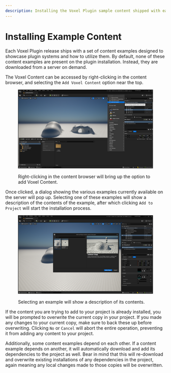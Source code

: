 ```yaml
---
description: Installing the Voxel Plugin sample content shipped with each release.
---
```


# Installing Example Content

Each Voxel Plugin release ships with a set of content examples designed to showcase plugin systems and how to utilize them. By default, none of these content examples are present on the plugin installation. Instead, they are downloaded from a server on demand.

&#x20;The Voxel Content can be accessed by right-clicking in the content browser, and selecting the `Add Voxel Content` option near the top.

<figure><img src="../.gitbook/assets/image.png" alt=""><figcaption><p>Right-clicking in the content browser will bring up the option to add Voxel Content.</p></figcaption></figure>

Once clicked, a dialog showing the various examples currently available on the server will pop up. Selecting one of these examples will show a description of the contents of the example, after which clicking `Add to Project` will start the installation process.&#x20;

<figure><img src="../.gitbook/assets/image (5).png" alt=""><figcaption><p>Selecting an example will show a description of its contents.</p></figcaption></figure>

If the content you are trying to add to your project is already installed, you will be prompted to overwrite the current copy in your project. If you made any changes to your current copy, make sure to back these up before overwriting. Clicking `No` or `Cancel` will abort the entire operation, preventing it from adding any content to your project.

Additionally, some content examples depend on each other. If a content example depends on another, it will automatically download and add its dependencies to the project as well. Bear in mind that this will re-download and overwrite existing installations of any dependencies in the project, again meaning any local changes made to those copies will be overwritten.
